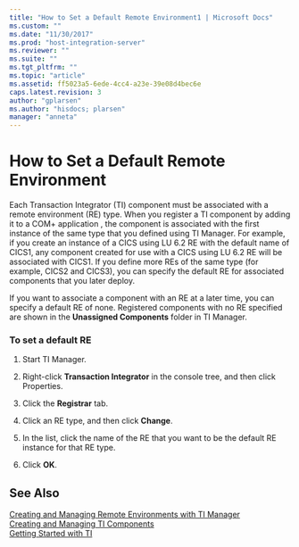 ```yaml
---
title: "How to Set a Default Remote Environment1 | Microsoft Docs"
ms.custom: ""
ms.date: "11/30/2017"
ms.prod: "host-integration-server"
ms.reviewer: ""
ms.suite: ""
ms.tgt_pltfrm: ""
ms.topic: "article"
ms.assetid: ff5023a5-6ede-4cc4-a23e-39e08d4bec6e
caps.latest.revision: 3
author: "gplarsen"
ms.author: "hisdocs; plarsen"
manager: "anneta"
---
```

# How to Set a Default Remote Environment
Each Transaction Integrator (TI) component must be associated with a remote environment (RE) type. When you register a TI component by adding it to a COM+ application , the component is associated with the first instance of the same type that you defined using TI Manager. For example, if you create an instance of a CICS using LU 6.2 RE with the default name of CICS1, any component created for use with a CICS using LU 6.2 RE will be associated with CICS1. If you define more REs of the same type (for example, CICS2 and CICS3), you can specify the default RE for associated components that you later deploy.  
  
 If you want to associate a component with an RE at a later time, you can specify a default RE of none. Registered components with no RE specified are shown in the **Unassigned Components** folder in TI Manager.  
  
### To set a default RE  
  
1.  Start TI Manager.  
  
2.  Right-click **Transaction Integrator** in the console tree, and then click Properties.  
  
3.  Click the **Registrar** tab.  
  
4.  Click an RE type, and then click **Change**.  
  
5.  In the list, click the name of the RE that you want to be the default RE instance for that RE type.  
  
6.  Click **OK**.  
  
## See Also  
 [Creating and Managing Remote Environments with TI Manager](../core/creating-and-managing-remote-environments-with-ti-manager1.md)   
 [Creating and Managing TI Components](../core/creating-and-managing-ti-components2.md)   
 [Getting Started with TI](../core/getting-started-with-ti1.md)